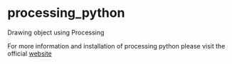 # processing_python
Drawing object using Processing


For more information and installation of processing python please visit the official [website](https://py.processing.org/tutorials/)

